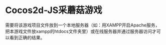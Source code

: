 ﻿
# Cocos2d-JS采蘑菇游戏


需要将该游戏项目文件放到一个本地服务器（如：用XAMPP开启Apache服务，把本游戏文件放xampp的htdocs文件夹里）或在线服务器并通过服务器访问才可以看到正确的结果。
